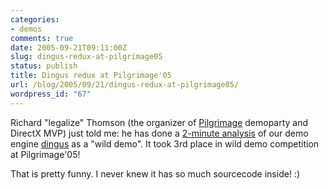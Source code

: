 ```yaml
---
categories:
- demos
comments: true
date: 2005-09-21T09:11:00Z
slug: dingus-redux-at-pilgrimage05
status: publish
title: Dingus redux at Pilgrimage'05
url: /blog/2005/09/21/dingus-redux-at-pilgrimage05/
wordpress_id: "67"
---
```


Richard "legalize" Thomson (the organizer of [Pilgrimage](http://pilgrimage.scene.org/) demoparty and DirectX MVP) just told me: he has done a [2-minute analysis](http://www.scene.org/file.php?file=%2Fparties%2F2005%2Fpilgrimage05%2Fwild%2Flegalize_wild.wmv&fileinfo) of our demo engine [dingus](http://dingus.berlios.de/) as a "wild demo". It took 3rd place in wild demo competition at Pilgrimage'05!

That is pretty funny. I never knew it has so much sourcecode inside! :)

